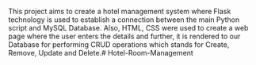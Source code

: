 This project aims to create a hotel management system where Flask technology is used to establish a connection between the main Python script and MySQL Database. Also, HTML, CSS were used to create a web page where the user enters the details and further, it is rendered to our Database for performing CRUD operations which stands for Create, Remove, Update and Delete.# Hotel-Room-Management
